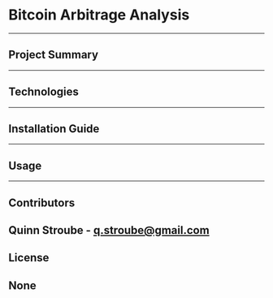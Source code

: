 # Bitcoin Arbitrage Analysis
---
## Project Summary

---
## Technologies

---
## Installation Guide

---
## Usage

---
## Contributors
Quinn Stroube - q.stroube@gmail.com
---
## License
None
---